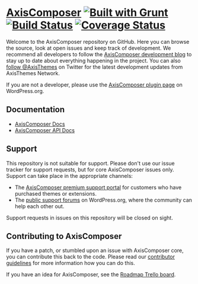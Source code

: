 # [AxisComposer](http://axisthemes.com/axiscomposer/) [![Built with Grunt](https://cdn.gruntjs.com/builtwith.png)](http://gruntjs.com/) [![Build Status](https://api.travis-ci.org/axisthemes/axiscomposer.svg?branch=master)](http://travis-ci.org/axisthemes/axiscomposer) [![Coverage Status](https://coveralls.io/repos/axisthemes/axiscomposer/badge.svg?branch=master&service=github)](https://coveralls.io/github/axisthemes/axiscomposer?branch=master)

Welcome to the AxisComposer repository on GitHub. Here you can browse the source, look at open issues and keep track of development. We recommend all developers to follow the [AxisComposer development blog](http://dev.axisthemes.com/axiscomposer/) to stay up to date about everything happening in the project. You can also [follow @AxisThemes](https://twitter.com/AxisThemes) on Twitter for the latest development updates from AxisThemes Network.

If you are not a developer, please use the [AxisComposer plugin page](http://wordpress.org/plugins/axiscomposer/) on WordPress.org.

## Documentation
* [AxisComposer Docs](http://docs.axisthemes.com/documentation/plugins/axiscomposer/)
* [AxisComposer API Docs](http://docs.axisthemes.com/apidocs/axiscomposer/)

## Support
This repository is not suitable for support. Please don't use our issue tracker for support requests, but for core AxisComposer issues only. Support can take place in the appropriate channels:

* The [AxisComposer premium support portal](http://support.axisthemes.com/) for customers who have purchased themes or extensions.
* The [public support forums](http://wordpress.org/support/plugin/axiscomposer) on WordPress.org, where the community can help each other out.

Support requests in issues on this repository will be closed on sight.

## Contributing to AxisComposer
If you have a patch, or stumbled upon an issue with AxisComposer core, you can contribute this back to the code. Please read our [contributor guidelines](https://github.com/axisthemes/axiscomposer/blob/master/CONTRIBUTING.md) for more information how you can do this.

If you have an idea for AxisComposer, see the [Roadmap Trello board](https://trello.com/b/dKOmRjHk/axiscomposer-roadmap).
